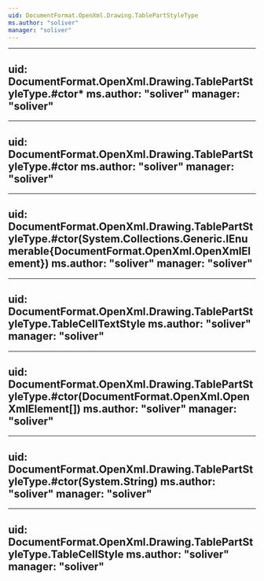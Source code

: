 ```yaml
---
uid: DocumentFormat.OpenXml.Drawing.TablePartStyleType
ms.author: "soliver"
manager: "soliver"
---
```


---
uid: DocumentFormat.OpenXml.Drawing.TablePartStyleType.#ctor*
ms.author: "soliver"
manager: "soliver"
---

---
uid: DocumentFormat.OpenXml.Drawing.TablePartStyleType.#ctor
ms.author: "soliver"
manager: "soliver"
---

---
uid: DocumentFormat.OpenXml.Drawing.TablePartStyleType.#ctor(System.Collections.Generic.IEnumerable{DocumentFormat.OpenXml.OpenXmlElement})
ms.author: "soliver"
manager: "soliver"
---

---
uid: DocumentFormat.OpenXml.Drawing.TablePartStyleType.TableCellTextStyle
ms.author: "soliver"
manager: "soliver"
---

---
uid: DocumentFormat.OpenXml.Drawing.TablePartStyleType.#ctor(DocumentFormat.OpenXml.OpenXmlElement[])
ms.author: "soliver"
manager: "soliver"
---

---
uid: DocumentFormat.OpenXml.Drawing.TablePartStyleType.#ctor(System.String)
ms.author: "soliver"
manager: "soliver"
---

---
uid: DocumentFormat.OpenXml.Drawing.TablePartStyleType.TableCellStyle
ms.author: "soliver"
manager: "soliver"
---
